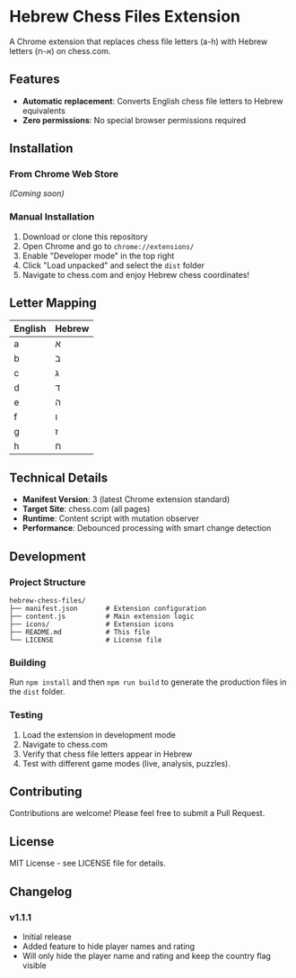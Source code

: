 # Hebrew Chess Files Extension

A Chrome extension that replaces chess file letters (a-h) with Hebrew letters (א-ח) on chess.com.

## Features

- **Automatic replacement**: Converts English chess file letters to Hebrew equivalents
- **Zero permissions**: No special browser permissions required

## Installation

### From Chrome Web Store
*(Coming soon)*

### Manual Installation
1. Download or clone this repository
2. Open Chrome and go to `chrome://extensions/`
3. Enable "Developer mode" in the top right
4. Click "Load unpacked" and select the `dist` folder
5. Navigate to chess.com and enjoy Hebrew chess coordinates!

## Letter Mapping

| English | Hebrew |
|---------|--------|
| a       | א      |
| b       | ב      |
| c       | ג      |
| d       | ד      |
| e       | ה      |
| f       | ו      |
| g       | ז      |
| h       | ח      |

## Technical Details

- **Manifest Version**: 3 (latest Chrome extension standard)
- **Target Site**: chess.com (all pages)
- **Runtime**: Content script with mutation observer
- **Performance**: Debounced processing with smart change detection

## Development

### Project Structure
```
hebrew-chess-files/
├── manifest.json       # Extension configuration
├── content.js          # Main extension logic
├── icons/              # Extension icons
├── README.md           # This file
└── LICENSE             # License file
```

### Building
Run `npm install` and then `npm run build` to generate the production files in the `dist` folder.

### Testing
1. Load the extension in development mode
2. Navigate to chess.com
3. Verify that chess file letters appear in Hebrew
4. Test with different game modes (live, analysis, puzzles).

## Contributing

Contributions are welcome! Please feel free to submit a Pull Request.

## License

MIT License - see LICENSE file for details.

## Changelog

### v1.1.1
- Initial release
- Added feature to hide player names and rating
- Will only hide the player name and rating and keep the country flag visible